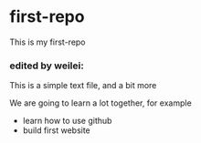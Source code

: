 # first-repo
This is my first-repo


### edited by weilei:

This is a simple text file, and a bit more

We are going to learn a lot together, for example

* learn how to use github
* build first website
